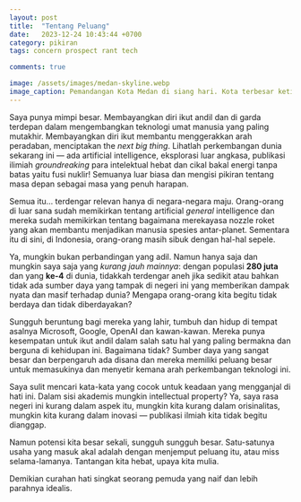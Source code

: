 ```yaml
---
layout: post
title:  "Tentang Peluang"
date:   2023-12-24 10:43:44 +0700
category: pikiran
tags: concern prospect rant tech

comments: true

image: /assets/images/medan-skyline.webp
image_caption: Pemandangan Kota Medan di siang hari. Kota terbesar ketiga di Indonesia oleh ekonomi setelah Jakarta dan Surabaya. Kota dimana aku dibesarkan.
---
```


Saya punya mimpi besar. Membayangkan diri ikut andil dan di garda terdepan dalam mengembangkan teknologi umat manusia yang paling mutakhir. Membayangkan diri ikut membantu menggerakkan arah peradaban, menciptakan the *next big thing*. <!--more--> Lihatlah perkembangan dunia sekarang ini — ada artificial intelligence, eksplorasi luar angkasa, publikasi ilimiah *groundreaking* para intelektual hebat dan cikal bakal energi tanpa batas yaitu fusi nuklir! Semuanya luar biasa dan mengisi pikiran tentang masa depan sebagai masa yang penuh harapan.

Semua itu... terdengar relevan hanya di negara-negara maju. Orang-orang di luar sana sudah memikirkan tentang artificial _general_ intelligence dan mereka sudah memikirkan tentang bagaimana merekayasa nozzle roket yang akan membantu menjadikan manusia spesies antar-planet. Sementara itu di sini, di Indonesia, orang-orang masih sibuk dengan hal-hal sepele.

Ya, mungkin bukan perbandingan yang adil. Namun hanya saja dan mungkin saya saja yang *kurang jauh mainnya*: dengan populasi **280 juta** dan yang **ke-4** di dunia, tidakkah terdengar aneh jika sedikit atau bahkan tidak ada sumber daya yang tampak di negeri ini yang memberikan dampak nyata dan masif terhadap dunia? Mengapa orang-orang kita begitu tidak berdaya dan tidak diberdayakan?

Sungguh beruntung bagi mereka yang lahir, tumbuh dan hidup di tempat asalnya Microsoft, Google, OpenAI dan kawan-kawan. Mereka punya kesempatan untuk ikut andil dalam salah satu hal yang paling bermakna dan berguna di kehidupan ini. Bagaimana tidak? Sumber daya yang sangat besar dan berpengaruh ada disana dan mereka memiliki peluang besar untuk memasukinya dan menyetir kemana arah perkembangan teknologi ini.

Saya sulit mencari kata-kata yang cocok untuk keadaan yang mengganjal di hati ini. Dalam sisi akademis mungkin intellectual property? Ya, saya rasa negeri ini kurang dalam aspek itu, mungkin kita kurang dalam orisinalitas, mungkin kita kurang dalam inovasi — publikasi ilmiah kita tidak begitu dianggap.

Namun potensi kita besar sekali, sungguh sungguh besar. Satu-satunya usaha yang masuk akal adalah dengan menjemput peluang itu, atau miss selama-lamanya. Tantangan kita hebat, upaya kita mulia. 

Demikian curahan hati singkat seorang pemuda yang naif dan lebih parahnya idealis.

